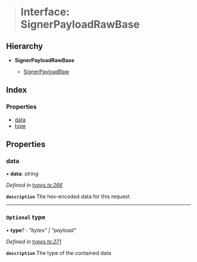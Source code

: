 > # Interface: SignerPayloadRawBase

## Hierarchy

* **SignerPayloadRawBase**

  * [SignerPayloadRaw](_types_.signerpayloadraw.md)

## Index

### Properties

* [data](_types_.signerpayloadrawbase.md#data)
* [type](_types_.signerpayloadrawbase.md#optional-type)

## Properties

###  data

• **data**: *string*

*Defined in [types.ts:266](https://github.com/polkadot-js/api/blob/724c4b8/packages/api/src/types.ts#L266)*

**`description`** The hex-encoded data for this request

___

### `Optional` type

• **type**? : *"bytes" | "payload"*

*Defined in [types.ts:271](https://github.com/polkadot-js/api/blob/724c4b8/packages/api/src/types.ts#L271)*

**`description`** The type of the contained data